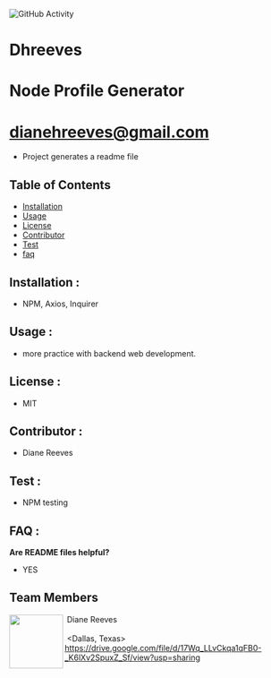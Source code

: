 
   ![GitHub Activity](https://img.shields.io/github/commit-activity/m/dhreeves/Node-Profile-Generator?style=flat-square)
  
   
  # Dhreeves  
  # Node Profile Generator
  # dianehreeves@gmail.com
  * Project generates a readme file
  ## __Table of Contents__  
  * [Installation](#installation)               
  * [Usage](#usage)                    
  * [License](#license)                      
  * [Contributor](#contributor)                 
  * [Test](#test)
  * [faq](#faq)    
  ## __Installation__ :               
  * NPM, Axios, Inquirer
  ## __Usage__ :                   
  * more practice with backend web development.
  ## __License__ :                    
  * MIT
  ## __Contributor__ :              
  * Diane Reeves
  ## __Test__ :                      
  * NPM testing
  ## __FAQ__ : 
 __Are README files helpful?__                      
  * YES
  ## Team Members
<img align="left" src="https://avatars2.githubusercontent.com/u/34249881?v=4" width=96> &nbsp;Diane Reeves <br>&nbsp;<null><br>&nbsp;<Dallas, Texas>
<br>
https://drive.google.com/file/d/17Wq_LLvCkqa1qFB0-_K6lXv2SpuxZ_Sf/view?usp=sharing

